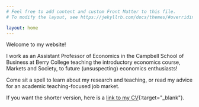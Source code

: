 ```yaml
---
# Feel free to add content and custom Front Matter to this file.
# To modify the layout, see https://jekyllrb.com/docs/themes/#overriding-theme-defaults

layout: home
---
```


Welcome to my website! 

I work as an Assistant Professor of Economics in the Campbell School of Business at Berry College teaching the introductory economics course, Markets and Society, to future (unsuspecting) economics enthusiasts!   

Come sit a spell to learn about my research and teaching, or read my advice for an academic teaching-focused job market. 

If you want the shorter version, here is a [link to my CV](https://drive.google.com/file/d/1UXntMu68kFZ6SdD_oANxEx1yWfcZgCJQ/view?usp=sharing){:target="_blank"}.
